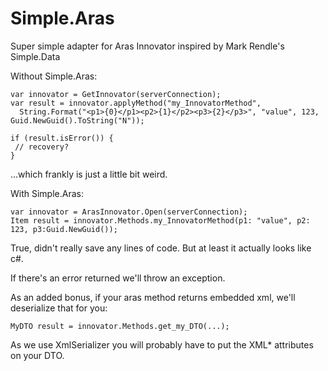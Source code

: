 Simple.Aras
===========

Super simple adapter for Aras Innovator inspired by Mark Rendle's Simple.Data

Without Simple.Aras:

```
var innovator = GetInnovator(serverConnection);
var result = innovator.applyMethod("my_InnovatorMethod", 
  String.Format("<p1>{0}</p1><p2>{1}</p2><p3>{2}</p3>", "value", 123, Guid.NewGuid().ToString("N"));

if (result.isError()) {
 // recovery?
}
```

...which frankly is just a little bit weird.

With Simple.Aras:

```
var innovator = ArasInnovator.Open(serverConnection);
Item result = innovator.Methods.my_InnovatorMethod(p1: "value", p2: 123, p3:Guid.NewGuid());
```

True, didn't really save any lines of code. But at least it actually looks like c#.

If there's an error returned we'll throw an exception.

As an added bonus, if your aras method returns embedded xml, we'll deserialize that for you:

```
MyDTO result = innovator.Methods.get_my_DTO(...);
```

As we use XmlSerializer you will probably have to put the XML* attributes on your DTO.
